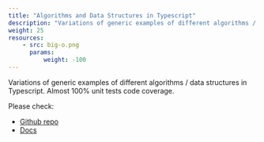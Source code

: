 ```yaml
---
title: "Algorithms and Data Structures in Typescript"
description: "Variations of generic examples of different algorithms / data structures in Typescript."
weight: 25
resources:
    - src: big-o.png
      params:
          weight: -100
---
```


Variations of generic examples of different algorithms / data structures in Typescript.
Almost 100% unit tests code coverage.

Please check:

* [Github repo](//github.com/Pencroff/ts-algorithms)
* [Docs](//ts-algorithms.pencroff.com)
